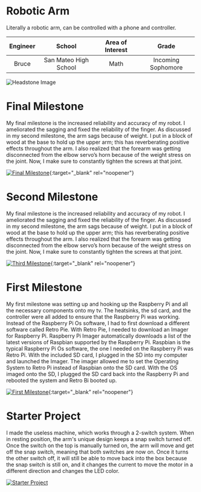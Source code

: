 ﻿# Robotic Arm
Literally a robotic arm, can be controlled with a phone and controller. 

| **Engineer** | **School** | **Area of Interest** | **Grade** |
|:--:|:--:|:--:|:--:|
| Bruce | San Mateo High School | Math | Incoming Sophomore

![Headstone Image](https://lh3.googleusercontent.com/pw/AM-JKLVBKftJ6nHGQmPTOno0GhQzcrVna-7ySq-5CWABdIAhxQ2PipoxJXLZ0n8WiVXtmRXWsRykyucs3HdOHjq474GFSedC-3z9R-ahfI5jAmd5G5NJS-YGbcQeaaoIiuGCuKKmAbgNxbZTun5O9VokOd5p=w1404-h1402-no?authuser=0)
  
# Final Milestone
My final milestone is the increased reliability and accuracy of my robot. I ameliorated the sagging and fixed the reliability of the finger. As discussed in my second milestone, the arm sags because of weight. I put in a block of wood at the base to hold up the upper arm; this has reverberating positive effects throughout the arm. I also realized that the forearm was getting disconnected from the elbow servo’s horn because of the weight stress on the joint. Now, I make sure to constantly tighten the screws at that joint. 

[![Final Milestone](https://res.cloudinary.com/marcomontalbano/image/upload/v1612573869/video_to_markdown/images/youtube--F7M7imOVGug-c05b58ac6eb4c4700831b2b3070cd403.jpg )](https://www.youtube.com/watch?v=F7M7imOVGug&feature=emb_logo "Final Milestone"){:target="_blank" rel="noopener"}

# Second Milestone
My final milestone is the increased reliability and accuracy of my robot. I ameliorated the sagging and fixed the reliability of the finger. As discussed in my second milestone, the arm sags because of weight. I put in a block of wood at the base to hold up the upper arm; this has reverberating positive effects throughout the arm. I also realized that the forearm was getting disconnected from the elbow servo’s horn because of the weight stress on the joint. Now, I make sure to constantly tighten the screws at that joint.

[![Third Milestone](https://res.cloudinary.com/marcomontalbano/image/upload/v1612574014/video_to_markdown/images/youtube--y3VAmNlER5Y-c05b58ac6eb4c4700831b2b3070cd403.jpg)](https://www.youtube.com/watch?v=y3VAmNlER5Y&feature=emb_logo "Second Milestone"){:target="_blank" rel="noopener"}
# First Milestone
  

My first milestone was setting up and hooking up the Raspberry Pi and all the necessary components onto my tv. The heatsinks, the sd card, and the controller were all added to ensure that the Raspberry Pi was working. Instead of the Raspberry Pi Os software, I had to first download a different software called Retro Pie. With Retro Pie, I needed to download an Imager for Raspberry Pi. Raspberry Pi Imager automatically downloads a list of the latest versions of Raspbian supported by the Raspberry Pi. Raspbian is the typical Raspberry Pi Os software, the one I needed on the Raspberry Pi was Retro Pi. With the included SD card, I plugged in the SD into my computer and launched the Imager. The imager allowed me to set the Operating System to Retro Pi instead of Raspbian onto the SD card. With the OS imaged onto the SD, I plugged the SD card back into the Raspberry Pi and rebooted the system and Retro Bi booted up.

[![First Milestone](https://res.cloudinary.com/marcomontalbano/image/upload/v1612574117/video_to_markdown/images/youtube--CaCazFBhYKs-c05b58ac6eb4c4700831b2b3070cd403.jpg)](https://www.youtube.com/watch?v=CaCazFBhYKs "First Milestone"){:target="_blank" rel="noopener"}

# Starter Project

I made the useless machine, which works through a 2-switch system. When in resting position, the arm's unique design keeps a snap switch turned off. Once the switch on the top is manually turned on, the arm will move and get off the snap switch, meaning that both switches are now on. Once it turns the other switch off, it will still be able to move back into the box because the snap switch is still on, and it changes the current to move the motor in a different direction and changes the LED color.

[![Starter Project](https://res.cloudinary.com/marcomontalbano/image/upload/v1655500442/video_to_markdown/images/youtube--Y4uDYHtt_Gk-c05b58ac6eb4c4700831b2b3070cd403.jpg)](https://www.youtube.com/watch?v=Y4uDYHtt_Gk "")

